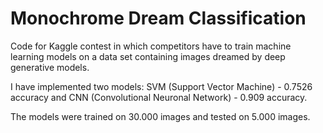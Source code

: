 # Monochrome Dream Classification

Code for Kaggle contest in which competitors have to train machine learning models on a data set containing images dreamed by deep generative models.

I have implemented two models: SVM (Support Vector Machine) - 0.7526 accuracy and CNN (Convolutional Neuronal Network) - 0.909 accuracy.

The models were trained on 30.000 images and tested on 5.000 images.

